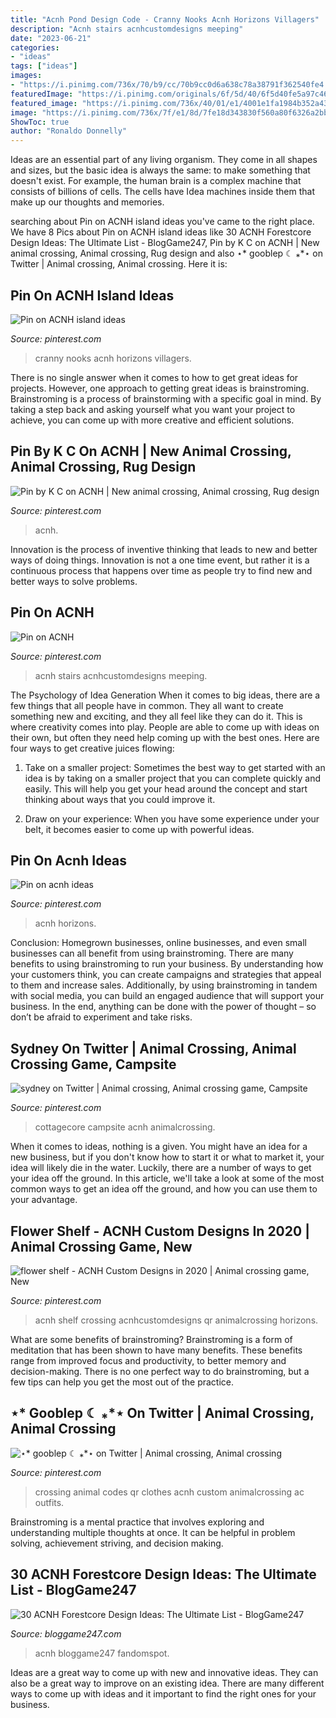 ```yaml
---
title: "Acnh Pond Design Code - Cranny Nooks Acnh Horizons Villagers"
description: "Acnh stairs acnhcustomdesigns meeping"
date: "2023-06-21"
categories:
- "ideas"
tags: ["ideas"]
images:
- "https://i.pinimg.com/736x/70/b9/cc/70b9cc0d6a638c78a38791f362540fe4.jpg"
featuredImage: "https://i.pinimg.com/originals/6f/5d/40/6f5d40fe5a97c4640366a5f03662e297.png"
featured_image: "https://i.pinimg.com/736x/40/01/e1/4001e1fa1984b352a433ba1005439379.jpg"
image: "https://i.pinimg.com/736x/7f/e1/8d/7fe18d343830f560a80f6326a2bb7e45.jpg"
ShowToc: true
author: "Ronaldo Donnelly"
---
```



Ideas are an essential part of any living organism. They come in all shapes and sizes, but the basic idea is always the same: to make something that doesn't exist. For example, the human brain is a complex machine that consists of billions of cells. The cells have Idea machines inside them that make up our thoughts and memories.

	

		
searching about Pin on ACNH island ideas you've came to the right place. We have 8 Pics about Pin on ACNH island ideas like 30 ACNH Forestcore Design Ideas: The Ultimate List - BlogGame247, Pin by K C on ACNH | New animal crossing, Animal crossing, Rug design and also ⋆* gooblep ☾ ⁎*⋆ on Twitter | Animal crossing, Animal crossing. Here it is:
		
    
## Pin On ACNH Island Ideas

<img loading=lazy src="https://i.pinimg.com/736x/42/3e/6b/423e6b3f6cf46e1eca2896d05b547d49.jpg" onerror="this.onerror=null;this.src='https://tse3.mm.bing.net/th?id=OIP.FHR3eq3HKeLYz9XAXopF_wHaEK&amp;pid=15.1';" alt="Pin on ACNH island ideas">

_Source: pinterest.com_

>cranny nooks acnh horizons villagers. 

	

There is no single answer when it comes to how to get great ideas for projects. However, one approach to getting great ideas is brainstroming. Brainstroming is a process of brainstorming with a specific goal in mind. By taking a step back and asking yourself what you want your project to achieve, you can come up with more creative and efficient solutions.

    
## Pin By K C On ACNH | New Animal Crossing, Animal Crossing, Rug Design

<img loading=lazy src="https://i.pinimg.com/736x/44/75/72/4475727c6f3aa7de0fda928e49319017.jpg" onerror="this.onerror=null;this.src='https://tse4.mm.bing.net/th?id=OIP.TPFMTL8nrY3FqrtUdF8bKQHaEK&amp;pid=15.1';" alt="Pin by K C on ACNH | New animal crossing, Animal crossing, Rug design">

_Source: pinterest.com_

>acnh. 

	

Innovation is the process of inventive thinking that leads to new and better ways of doing things. Innovation is not a one time event, but rather it is a continuous process that happens over time as people try to find new and better ways to solve problems.

    
## Pin On ACNH

<img loading=lazy src="https://i.pinimg.com/originals/6f/5d/40/6f5d40fe5a97c4640366a5f03662e297.png" onerror="this.onerror=null;this.src='https://tse4.mm.bing.net/th?id=OIP.3WmA3WQynqS-ZgYOdM8PfwHaEK&amp;pid=15.1';" alt="Pin on ACNH">

_Source: pinterest.com_

>acnh stairs acnhcustomdesigns meeping. 

	

The Psychology of Idea Generation
When it comes to big ideas, there are a few things that all people have in common. They all want to create something new and exciting, and they all feel like they can do it. This is where creativity comes into play. People are able to come up with ideas on their own, but often they need help coming up with the best ones. Here are four ways to get creative juices flowing:
1. Take on a smaller project: Sometimes the best way to get started with an idea is by taking on a smaller project that you can complete quickly and easily. This will help you get your head around the concept and start thinking about ways that you could improve it.

2. Draw on your experience: When you have some experience under your belt, it becomes easier to come up with powerful ideas.

    
## Pin On Acnh Ideas

<img loading=lazy src="https://i.pinimg.com/736x/70/b9/cc/70b9cc0d6a638c78a38791f362540fe4.jpg" onerror="this.onerror=null;this.src='https://tse1.mm.bing.net/th?id=OIP.c_hz0CS8-KPwRb84lU1UPwHaEK&amp;pid=15.1';" alt="Pin on acnh ideas">

_Source: pinterest.com_

>acnh horizons. 

	

Conclusion: Homegrown businesses, online businesses, and even small businesses can all benefit from using brainstroming.
There are many benefits to using brainstroming to run your business. By understanding how your customers think, you can create campaigns and strategies that appeal to them and increase sales. Additionally, by using brainstroming in tandem with social media, you can build an engaged audience that will support your business. In the end, anything can be done with the power of thought – so don’t be afraid to experiment and take risks.

    
## Sydney On Twitter | Animal Crossing, Animal Crossing Game, Campsite

<img loading=lazy src="https://i.pinimg.com/736x/40/01/e1/4001e1fa1984b352a433ba1005439379.jpg" onerror="this.onerror=null;this.src='https://tse2.mm.bing.net/th?id=OIP.sAHBFojpJGUVDrA1As0t9gHaEK&amp;pid=15.1';" alt="sydney on Twitter | Animal crossing, Animal crossing game, Campsite">

_Source: pinterest.com_

>cottagecore campsite acnh animalcrossing. 

	

When it comes to ideas, nothing is a given. You might have an idea for a new business, but if you don't know how to start it or what to market it, your idea will likely die in the water. Luckily, there are a number of ways to get your idea off the ground. In this article, we'll take a look at some of the most common ways to get an idea off the ground, and how you can use them to your advantage.

    
## Flower Shelf - ACNH Custom Designs In 2020 | Animal Crossing Game, New

<img loading=lazy src="https://i.pinimg.com/736x/46/ee/ee/46eeee76e57fca30023569638edbebf9.jpg" onerror="this.onerror=null;this.src='https://tse4.mm.bing.net/th?id=OIP.SC6btrIqd9wbQZnHw4hiOQHaIP&amp;pid=15.1';" alt="flower shelf - ACNH Custom Designs in 2020 | Animal crossing game, New">

_Source: pinterest.com_

>acnh shelf crossing acnhcustomdesigns qr animalcrossing horizons. 

	

What are some benefits of brainstroming?
Brainstroming is a form of meditation that has been shown to have many benefits. These benefits range from improved focus and productivity, to better memory and decision-making. There is no one perfect way to do brainstroming, but a few tips can help you get the most out of the practice.

    
## ⋆* Gooblep ☾ ⁎*⋆ On Twitter | Animal Crossing, Animal Crossing

<img loading=lazy src="https://i.pinimg.com/736x/7f/e1/8d/7fe18d343830f560a80f6326a2bb7e45.jpg" onerror="this.onerror=null;this.src='https://tse2.mm.bing.net/th?id=OIP.kd5uTtXIsKOwqvIFzQ0vFQHaEK&amp;pid=15.1';" alt="⋆* gooblep ☾ ⁎*⋆ on Twitter | Animal crossing, Animal crossing">

_Source: pinterest.com_

>crossing animal codes qr clothes acnh custom animalcrossing ac outfits. 

	

Brainstroming is a mental practice that involves exploring and understanding multiple thoughts at once. It can be helpful in problem solving, achievement striving, and decision making.

    
## 30 ACNH Forestcore Design Ideas: The Ultimate List - BlogGame247

<img loading=lazy src="https://bloggame247.com/wp-content/uploads/2021/05/20-forest-koi-pond-pattern-acnh.jpg" onerror="this.onerror=null;this.src='https://tse2.mm.bing.net/th?id=OIP.EGOtEdrxi-My3S9ooia__QHaGC&amp;pid=15.1';" alt="30 ACNH Forestcore Design Ideas: The Ultimate List - BlogGame247">

_Source: bloggame247.com_

>acnh bloggame247 fandomspot. 

	

Ideas are a great way to come up with new and innovative ideas. They can also be a great way to improve on an existing idea. There are many different ways to come up with ideas and it important to find the right ones for your business.

